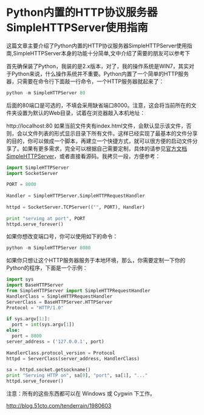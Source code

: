 # Python内置的HTTP协议服务器SimpleHTTPServer使用指南

这篇文章主要介绍了Python内置的HTTP协议服务器SimpleHTTPServer使用指南,SimpleHTTPServer本身的功能十分简单,文中介绍了需要的朋友可以参考下

首先确保装了Python，我装的是2.x版本，对了，我的操作系统是WIN7，其实对于Python来说，什么操作系统并不重要。Python内置了一个简单的HTTP服务器，只需要在命令行下面敲一行命令，一个HTTP服务器就起来了：

```python
python -m SimpleHTTPServer 80
```

后面的80端口是可选的，不填会采用缺省端口8000。注意，这会将当前所在的文件夹设置为默认的Web目录，试着在浏览器敲入本机地址：

http://localhost:80
如果当前文件夹有index.html文件，会默认显示该文件，否则，会以文件列表的形式显示目录下所有文件。这样已经实现了最基本的文件分享的目的，你可以做成一个脚本，再建立一个快捷方式，就可以很方便的启动文件分享了。如果有更多需求，完全可以根据自己需要定制，具体的请参见[官方文档SimpleHTTPServer](https://docs.python.org/2/library/simplehttpserver.html)，或者直接看源码。我拷贝一段，方便参考：

```python
import SimpleHTTPServer
import SocketServer
 
PORT = 8000
 
Handler = SimpleHTTPServer.SimpleHTTPRequestHandler
 
httpd = SocketServer.TCPServer(("", PORT), Handler)
 
print "serving at port", PORT
httpd.serve_forever()
```



如果你想改变端口号，你可以使用如下的命令： 

```python
python -m SimpleHTTPServer 8080
```

如果你只想让这个HTTP服务器服务于本地环境，那么，你需要定制一下你的Python的程序，下面是一个示例：

```python
import sys 
import BaseHTTPServer 
from SimpleHTTPServer import SimpleHTTPRequestHandler 
HandlerClass = SimpleHTTPRequestHandler 
ServerClass = BaseHTTPServer.HTTPServer 
Protocol = "HTTP/1.0"
  
if sys.argv[1:]: 
  port = int(sys.argv[1]) 
else: 
  port = 8000
server_address = ('127.0.0.1', port) 
  
HandlerClass.protocol_version = Protocol 
httpd = ServerClass(server_address, HandlerClass) 
  
sa = httpd.socket.getsockname() 
print "Serving HTTP on", sa[0], "port", sa[1], "..."
httpd.serve_forever()
```



注意：所有的这些东西都可以在 Windows 或 Cygwin 下工作。





http://blog.51cto.com/tenderrain/1980603